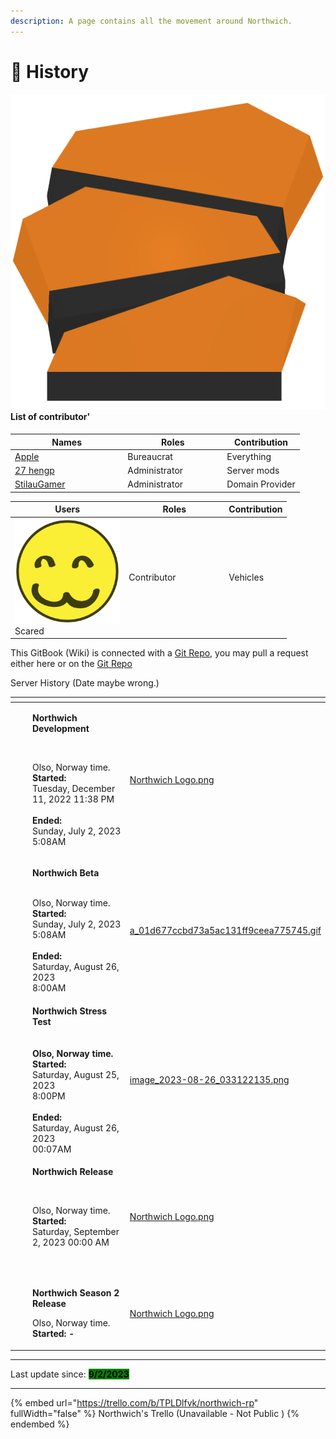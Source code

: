 ```yaml
---
description: A page contains all the movement around Northwich.
---
```


# 👥 History

#### <img src=".gitbook/assets/Beret_Orange_Triple_19334.png" alt="" data-size="line"> List of contributor'

<table><thead><tr><th width="166.33333333333331" data-type="users" data-multiple>Names</th><th width="145">Roles</th><th>Contribution</th></tr></thead><tbody><tr><td><a href="https://app.gitbook.com/u/KqsmLLkT4shYjz98SMXnun7ed9B3">Apple</a></td><td>Bureaucrat</td><td>Everything</td></tr><tr><td><a href="https://app.gitbook.com/u/dzEj2MvZFCd9xs11Zx5L8I0VDEn2">27 hengp</a></td><td>Administrator</td><td>Server mods</td></tr><tr><td><a href="https://app.gitbook.com/u/kZJj8jhviiaHwuLCz3hZ0tg8Nlo2">StilauGamer</a></td><td>Administrator</td><td>Domain Provider</td></tr></tbody></table>

<table><thead><tr><th width="168.33333333333331">Users</th><th width="146">Roles</th><th>Contribution</th></tr></thead><tbody><tr><td><img src=".gitbook/assets/image (251).png" alt="" data-size="line">Scared</td><td>Contributor</td><td>Vehicles</td></tr></tbody></table>

This GitBook (Wiki) is connected with a [Git Repo](https://github.com/Apple2452424/GitBook), you may pull a request either here or on the [Git Repo](https://github.com/Apple2452424/GitBook)



Server History (Date maybe wrong.)

<table data-view="cards"><thead><tr><th></th><th></th><th></th><th data-hidden data-card-cover data-type="files"></th></tr></thead><tbody><tr><td></td><td></td><td><p><strong>Northwich Development</strong></p><p><br></p><p>Olso, Norway time.<br><strong>Started:</strong><br>Tuesday, December 11, 2022 11:38 PM<br><br><strong>Ended:</strong><br>Sunday, July 2, 2023 5:08AM</p></td><td><a href=".gitbook/assets/Northwich Logo.png">Northwich Logo.png</a></td></tr><tr><td></td><td></td><td><p><strong>Northwich Beta</strong><br></p><p><br>Olso, Norway time.<br><strong>Started:</strong> <br>Sunday, July 2, 2023 5:08AM<br><br><strong>Ended:</strong><br>Saturday, August 26, 2023<br>8:00AM</p></td><td><a href=".gitbook/assets/a_01d677ccbd73a5ac131ff9ceea775745.gif">a_01d677ccbd73a5ac131ff9ceea775745.gif</a></td></tr><tr><td></td><td></td><td><strong>Northwich Stress Test</strong><br><br><br><strong>Olso, Norway time.</strong><br><strong>Started:</strong><br>Saturday, August 25, 2023<br>8:00PM<br><br><strong>Ended:</strong><br>Saturday, August 26, 2023<br>00:07AM</td><td><a href=".gitbook/assets/image_2023-08-26_033122135.png">image_2023-08-26_033122135.png</a></td></tr><tr><td></td><td></td><td><p><strong>Northwich Release</strong></p><p><br></p><p>Olso, Norway time.<br><strong>Started:</strong> <br>Saturday, September 2, 2023 00:00 AM<br></p><p></p><p><br></p></td><td><a href=".gitbook/assets/Northwich Logo.png">Northwich Logo.png</a></td></tr><tr><td></td><td></td><td><p><strong>Northwich Season 2</strong><br><strong>Release</strong></p><p></p><p>Olso, Norway time.<br><strong>Started: -</strong><br></p></td><td><a href=".gitbook/assets/Northwich Logo.png">Northwich Logo.png</a></td></tr></tbody></table>

***

Last update since: <mark style="background-color:green;">**9/2/2023**</mark>

***

{% embed url="https://trello.com/b/TPLDlfvk/northwich-rp" fullWidth="false" %}
Northwich's Trello (Unavailable - Not Public )
{% endembed %}
